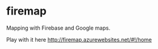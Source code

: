 firemap
=======

Mapping with Firebase and Google maps.

Play with it here http://firemap.azurewebsites.net/#!/home
